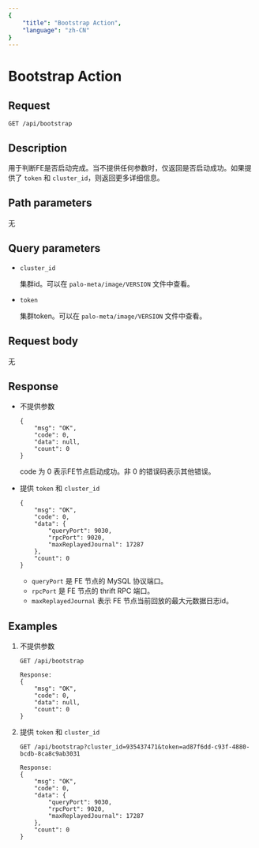 ```yaml
---
{
    "title": "Bootstrap Action",
    "language": "zh-CN"
}
---
```


<!-- 
Licensed to the Apache Software Foundation (ASF) under one
or more contributor license agreements.  See the NOTICE file
distributed with this work for additional information
regarding copyright ownership.  The ASF licenses this file
to you under the Apache License, Version 2.0 (the
"License"); you may not use this file except in compliance
with the License.  You may obtain a copy of the License at

  http://www.apache.org/licenses/LICENSE-2.0

Unless required by applicable law or agreed to in writing,
software distributed under the License is distributed on an
"AS IS" BASIS, WITHOUT WARRANTIES OR CONDITIONS OF ANY
KIND, either express or implied.  See the License for the
specific language governing permissions and limitations
under the License.
-->

# Bootstrap Action

## Request

`GET /api/bootstrap`

## Description

用于判断FE是否启动完成。当不提供任何参数时，仅返回是否启动成功。如果提供了 `token` 和 `cluster_id`，则返回更多详细信息。
    
## Path parameters

无

## Query parameters

* `cluster_id`

    集群id。可以在 `palo-meta/image/VERSION` 文件中查看。
    
* `token`

    集群token。可以在 `palo-meta/image/VERSION` 文件中查看。

## Request body

无

## Response

* 不提供参数

    ```
    {
    	"msg": "OK",
    	"code": 0,
    	"data": null,
    	"count": 0
    }
    ```
    
    code 为 0 表示FE节点启动成功。非 0 的错误码表示其他错误。
    
* 提供 `token` 和 `cluster_id`

    ```
    {
    	"msg": "OK",
    	"code": 0,
    	"data": {
    		"queryPort": 9030,
    		"rpcPort": 9020,
    		"maxReplayedJournal": 17287
    	},
    	"count": 0
    }
    ```
    
    * `queryPort` 是 FE 节点的 MySQL 协议端口。
    * `rpcPort` 是 FE 节点的 thrift RPC 端口。
    * `maxReplayedJournal` 表示 FE 节点当前回放的最大元数据日志id。
    
## Examples

1. 不提供参数

    ```
    GET /api/bootstrap

    Response:
    {
    	"msg": "OK",
    	"code": 0,
    	"data": null,
    	"count": 0
    }
    ```
    
2. 提供 `token` 和 `cluster_id`

    ```
    GET /api/bootstrap?cluster_id=935437471&token=ad87f6dd-c93f-4880-bcdb-8ca8c9ab3031

    Response:
    {
    	"msg": "OK",
    	"code": 0,
    	"data": {
    		"queryPort": 9030,
    		"rpcPort": 9020,
    		"maxReplayedJournal": 17287
    	},
    	"count": 0
    }
    ```




